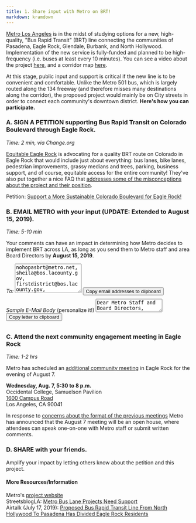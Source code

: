 ```yaml
---
title: 1. Share input with Metro on BRT!
markdown: kramdown
---
```


[Metro Los Angeles](http://www.metro.net/) is in the midst of studying options for a new, high-quality, "Bus Rapid Transit" (BRT) line connecting the communities of Pasadena, Eagle Rock, Glendale, Burbank, and North Hollywood. Implementation of the new service is fully-funded and planned to be high-frequency (i.e. buses at least every 10 minutes). You can see a video about the project [here](https://youtu.be/uv-gLYJMXuo), and a corridor map [here](http://media.metro.net/projects_studies/brt/images/map_noho_pas_project_2019-06.pdf).

At this stage, public input and support is critical if the new line is to be convenient and comfortable. Unlike the Metro 501 bus, which is largely routed along the 134 freeway (and therefore misses many destinations along the corridor), the proposed project would mainly be on City streets in order to connect each community's downtown district. **Here's how you can participate.**


### A. SIGN A PETITION supporting Bus Rapid Transit on Colorado Boulevard through Eagle Rock.

 *Time: 2 min, via Change.org*
 
 [Equitable Eagle Rock](https://www.equitableeaglerock.com/) is advocating for a quality BRT route on Colorado in Eagle Rock that would include just about everything: bus lanes, bike lanes, pedestrian improvements, grassy medians and trees, parking, business support, and of course, equitable access for the entire community! They've also put together a nice FAQ that [addresses some of the misconceptions about the project and their position](https://www.equitableeaglerock.com/faq/).
 
Petition: [Support a More Sustainable Colorado Boulevard for Eagle Rock!](https://www.change.org/p/metro-los-angeles-support-a-more-sustainable-colorado-boulevard-for-eagle-rock)

### B. EMAIL METRO with your input (UPDATE: Extended to August 15, 2019). 

 *Time: 5-10 min*

Your comments can have an impact in determining how Metro decides to implement BRT across LA, as long as you send them to Metro staff and area Board Directors by **August 15, 2019**.
<div class="container">
<em>To:</em>
<textarea id="BRTEmails" style="height:5rem;">nohopasbrt@metro.net, sheila@bos.lacounty.gov, firstdistrict@bos.lacounty.gov, mayor.garcetti@lacity.org, anajarian@glendaleca.gov, Kathryn@bos.lacounty.gov, fasanaj@accessduarte.com, councilmember.krekorian@lacity.org</textarea>
<button id="BRTEmailsButton" data-clipboard-target="#BRTEmails" style="margin-bottom:10px;">Copy email addresses to clipboard</button>
</div>

<div class="container">
<em>Sample E-Mail Body</em> (personalize it!)
<textarea id="BRTLetter">
Dear Metro Staff and Board Directors,

As someone who shops, dines, and visits communities along the project corridor including [Eagle Rock, Glendale, Burbank, etc], I support the development of high-quality transit service connecting the San Gabriel and San Fernando Valleys.

 [Please personalize: why does better transit service matter to you?]

Frequent service (every ten minutes or less), shaded stations, and dedicated bus lanes along city streets are key components to making "Bus Rapid Transit" convenient and comfortable for people of all ages, backgrounds, and abilities. The use of all of these components - in tandem - is critical for the proposed line to be successful. 

Cities around the United States including Boston, Seattle, and Las Vegas have realized successful BRT projects over the past decade, and witnessed the benefits of better buses firsthand. Many of these cities have also done so at low-cost, trying out bus-only lanes with cones and paint, measuring their impacts, and modifying them as needed. This project is an opportunity for Los Angeles County to learn from others as well as act on its commitment to sustainable mobility, clean air, and public health. 

[Add any suggestions that would make BRT better for you.]

I urge you to give BRT a chance to succeed with convenient service, a great user experience, and dedicated busways on City streets.

Thank you for your time, 

</textarea>
<button id="BRTButton" data-clipboard-target="#BRTLetter" style="margin-bottom:10px;">Copy letter to clipboard</button>
</div>
<script src="https://cdnjs.cloudflare.com/ajax/libs/clipboard.js/2.0.0/clipboard.min.js"></script>
<script>new ClipboardJS('#BRTButton'); new ClipboardJS('#BRTEmailsButton');</script>

### C. Attend the next community engagement meeting in Eagle Rock

*Time: 1-2 hrs*

Metro has scheduled an [additional community meeting](https://thesource.metro.net/2019/07/24/noho-to-pasadena-brt-project-community-open-house-to-be-held-on-aug-7/ ) in Eagle Rock for the evening of August 7.

**Wednesday, Aug. 7, 5:30 to 8 p.m.**  
Occidental College, Samuelson Pavilion  
[1600 Campus Road](https://goo.gl/maps/3XviEbsrzMdsdxmM8)  
Los Angeles, CA 90041

In response to [concerns about the format of the previous meetings](https://twitter.com/numble/status/1153952132728418304) Metro has announced that the August 7 meeting will be an open house, where attendees can speak one-on-one with Metro staff or submit written comments.

### D. SHARE with your friends.
 Amplify your impact by letting others know about the petition and this project.

#### More Resources/Information
Metro's [project website](http://www.metro.net/projects/noho-pasadena-corridor/)  
StreetsblogLA: [Metro Bus Lane Projects Need Support](https://la.streetsblog.org/2019/06/26/metro-bus-lane-projects-need-support/)  
Airtalk (July 17, 2019): [Proposed Bus Rapid Transit Line From North Hollywood To Pasadena Has Divided Eagle Rock Residents](https://www.scpr.org/programs/airtalk/2019/07/17/64695/proposed-bus-rapid-transit-line-from-north-hollywo/)